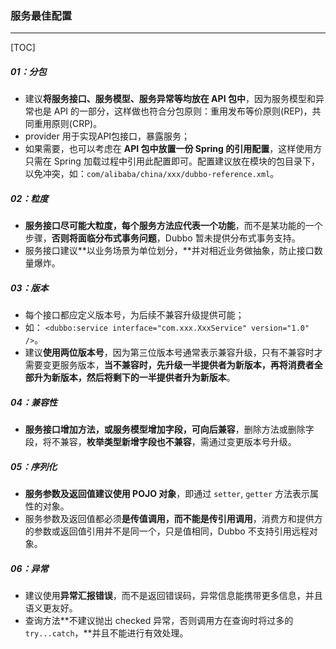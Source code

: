 ### 服务最佳配置

------

[TOC]

##### 01：分包

- 建议**将服务接口、服务模型、服务异常等均放在 API 包中**，因为服务模型和异常也是 API 的一部分，这样做也符合分包原则：重用发布等价原则(REP)，共同重用原则(CRP)。
- provider 用于实现API包接口，暴露服务；
- 如果需要，也可以考虑在 **API 包中放置一份 Spring 的引用配置**，这样使用方只需在 Spring 加载过程中引用此配置即可。配置建议放在模块的包目录下，以免冲突，如：`com/alibaba/china/xxx/dubbo-reference.xml`。

##### 02：粒度

- **服务接口尽可能大粒度，每个服务方法应代表一个功能**，而不是某功能的一个步骤，**否则将面临分布式事务问题**，Dubbo 暂未提供分布式事务支持。
- 服务接口建议**以业务场景为单位划分，**并对相近业务做抽象，防止接口数量爆炸。

##### 03：版本

- 每个接口都应定义版本号，为后续不兼容升级提供可能；
- 如： `<dubbo:service interface="com.xxx.XxxService" version="1.0" />`。
- 建议**使用两位版本号**，因为第三位版本号通常表示兼容升级，只有不兼容时才需要变更服务版本，**当不兼容时，先升级一半提供者为新版本，再将消费者全部升为新版本，然后将剩下的一半提供者升为新版本**。

##### 04：兼容性

- **服务接口增加方法，或服务模型增加字段，可向后兼容**，删除方法或删除字段，将不兼容，**枚举类型新增字段也不兼容**，需通过变更版本号升级。

##### 05：序列化

- **服务参数及返回值建议使用 POJO 对象**，即通过 `setter`, `getter` 方法表示属性的对象。
- 服务参数及返回值都必须**是传值调用，而不能是传引用调用**，消费方和提供方的参数或返回值引用并不是同一个，只是值相同，Dubbo 不支持引用远程对象。

##### 06：异常

- 建议使用**异常汇报错误**，而不是返回错误码，异常信息能携带更多信息，并且语义更友好。
- 查询方法**不建议抛出 checked 异常，否则调用方在查询时将过多的 `try...catch`，**并且不能进行有效处理。